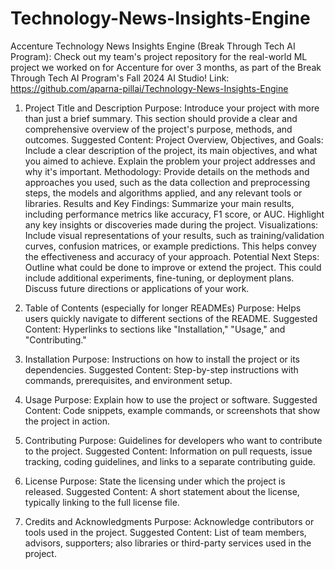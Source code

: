 # Technology-News-Insights-Engine

Accenture Technology News Insights Engine (Break Through Tech AI Program): Check out my team's project repository for the real-world ML project we worked on for Accenture for over 3 months, as part of the Break Through Tech AI Program's Fall 2024 AI Studio! 
Link: https://github.com/aparna-pillai/Technology-News-Insights-Engine 

1. Project Title and Description
Purpose: Introduce your project with more than just a brief summary. This section should provide a clear and comprehensive overview of the project's purpose, methods, and outcomes.
Suggested Content:
Project Overview, Objectives, and Goals:
Include a clear description of the project, its main objectives, and what you aimed to achieve. Explain the problem your project addresses and why it's important.
Methodology:
Provide details on the methods and approaches you used, such as the data collection and preprocessing steps, the models and algorithms applied, and any relevant tools or libraries.
Results and Key Findings:
Summarize your main results, including performance metrics like accuracy, F1 score, or AUC. Highlight any key insights or discoveries made during the project.
Visualizations:
Include visual representations of your results, such as training/validation curves, confusion matrices, or example predictions. This helps convey the effectiveness and accuracy of your approach.
Potential Next Steps:
Outline what could be done to improve or extend the project. This could include additional experiments, fine-tuning, or deployment plans. Discuss future directions or applications of your work.

2. Table of Contents (especially for longer READMEs)
Purpose: Helps users quickly navigate to different sections of the README.
Suggested Content: Hyperlinks to sections like "Installation," "Usage," and "Contributing."

3. Installation
Purpose: Instructions on how to install the project or its dependencies.
Suggested Content: Step-by-step instructions with commands, prerequisites, and environment setup.

4. Usage
Purpose: Explain how to use the project or software.
Suggested Content: Code snippets, example commands, or screenshots that show the project in action.

5. Contributing
Purpose: Guidelines for developers who want to contribute to the project.
Suggested Content: Information on pull requests, issue tracking, coding guidelines, and links to a separate contributing guide.

6. License
Purpose: State the licensing under which the project is released.
Suggested Content: A short statement about the license, typically linking to the full license file.

7. Credits and Acknowledgments
Purpose: Acknowledge contributors or tools used in the project.
Suggested Content: List of team members, advisors, supporters; also libraries or third-party services used in the project.
